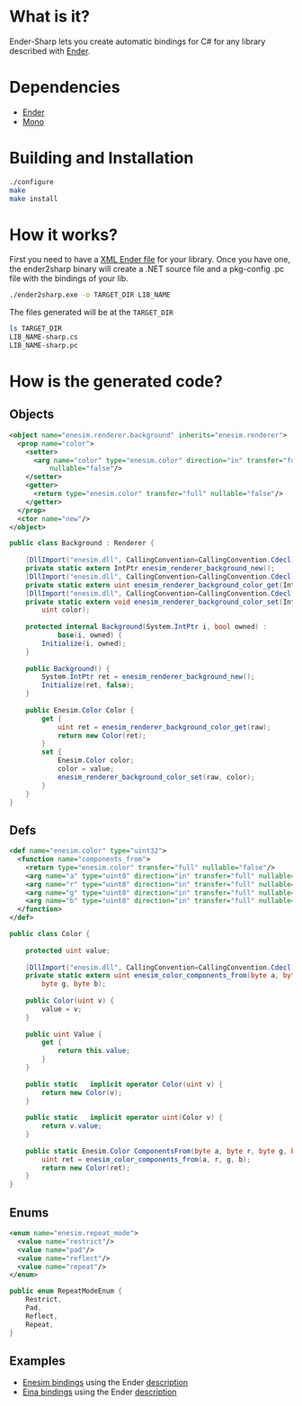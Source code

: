 What is it?
===========
Ender-Sharp lets you create automatic bindings for C# for any library described with [Ender](https://github.com/turran/ender).

Dependencies
============
+ [Ender](https://github.com/turran/ender)
+ [Mono](http://www.mono-project.com/)

Building and Installation
=========================
```bash
./configure
make
make install
```

How it works?
=============
First you need to have a [XML Ender file](https://github.com/turran/ender/wiki/XML-File-Format) for your library.
Once you have one, the ender2sharp binary will create a .NET source file and a pkg-config .pc file with the bindings of your lib.

```bash
./ender2sharp.exe -o TARGET_DIR LIB_NAME
```

The files generated will be at the `TARGET_DIR`

```bash
ls TARGET_DIR
LIB_NAME-sharp.cs
LIB_NAME-sharp.pc
```

How is the generated code?
==========================

Objects
-------
```xml
<object name="enesim.renderer.background" inherits="enesim.renderer">
  <prop name="color">
    <setter>
      <arg name="color" type="enesim.color" direction="in" transfer="full"
          nullable="false"/>
    </setter>
    <getter>
      <return type="enesim.color" transfer="full" nullable="false"/>
    </getter>
  </prop>
  <ctor name="new"/>
</object>
```

```cs
public class Background : Renderer {
            
    [DllImport("enesim.dll", CallingConvention=CallingConvention.Cdecl)]
    private static extern IntPtr enesim_renderer_background_new();
    [DllImport("enesim.dll", CallingConvention=CallingConvention.Cdecl)]
    private static extern uint enesim_renderer_background_color_get(IntPtr self);
    [DllImport("enesim.dll", CallingConvention=CallingConvention.Cdecl)]
    private static extern void enesim_renderer_background_color_set(IntPtr self,
        uint color);
            
    protected internal Background(System.IntPtr i, bool owned) : 
            base(i, owned) {
        Initialize(i, owned);
    }
    
    public Background() {
        System.IntPtr ret = enesim_renderer_background_new();
        Initialize(ret, false);
    }
    
    public Enesim.Color Color {
        get {
            uint ret = enesim_renderer_background_color_get(raw);
            return new Color(ret);
        }
        set {
            Enesim.Color color;
            color = value;
            enesim_renderer_background_color_set(raw, color);
        }
    }
}
```

Defs
----
```xml
<def name="enesim.color" type="uint32">
  <function name="components_from">
    <return type="enesim.color" transfer="full" nullable="false"/>
    <arg name="a" type="uint8" direction="in" transfer="full" nullable="false"/>
    <arg name="r" type="uint8" direction="in" transfer="full" nullable="false"/>
    <arg name="g" type="uint8" direction="in" transfer="full" nullable="false"/>
    <arg name="b" type="uint8" direction="in" transfer="full" nullable="false"/>
  </function>
</def>
```

```cs
public class Color {
        
    protected uint value;
        
    [DllImport("enesim.dll", CallingConvention=CallingConvention.Cdecl)]
    private static extern uint enesim_color_components_from(byte a, byte r,
        byte g, byte b);
        
    public Color(uint v) {
        value = v;
    }
    
    public uint Value {
        get {
            return this.value;
        }
    }
    
    public static   implicit operator Color(uint v) {
        return new Color(v);
    }
    
    public static   implicit operator uint(Color v) {
        return v.value;
    }
    
    public static Enesim.Color ComponentsFrom(byte a, byte r, byte g, byte b) {
        uint ret = enesim_color_components_from(a, r, g, b);
        return new Color(ret);
    }
}
```

Enums
-----
```xml
<enum name="enesim.repeat_mode">
  <value name="restrict"/>
  <value name="pad"/>
  <value name="reflect"/>
  <value name="repeat"/>
</enum>
```

```cs
public enum RepeatModeEnum {
    Restrict,
    Pad,
    Reflect,
    Repeat,
}
```

Examples
--------
 + [Enesim bindings](https://github.com/turran/ender-sharp/blob/master/enesim/enesim-sharp.cs) using the Ender [description](https://github.com/turran/enesim/blob/master/data/enesim.ender)
 + [Eina bindings](https://github.com/turran/ender-sharp/blob/master/enesim/eina-sharp.cs) using the Ender [description](https://github.com/turran/ender/blob/master/data/eina.ender)

